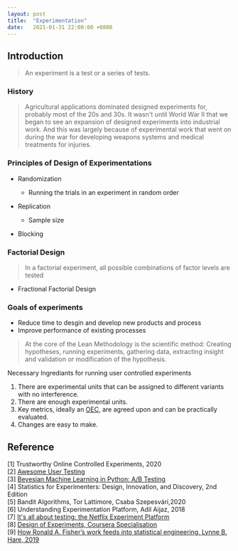```yaml
---
layout: post
title:  "Experimentation"
date:   2021-01-31 22:00:00 +0800
---
```

## Introduction

> An experiment is a test or a series of tests.

### History

> Agricultural applications dominated designed experiments for, probably most of the 20s and 30s. It wasn't until World War II that we began to see an expansion of designed experiments into industrial work. And this was largely because of experimental work that went on during the war for developing weapons systems and medical treatments for injuries.

### Principles of Design of Experimentations

- Randomization
    - Running the trials in an experiment in random order
- Replication
    - Sample size

- Blocking

### Factorial Design

> In a factorial experiment, all possible combinations of factor levels are tested

- Fractional Factorial Design
### Goals of experiments

- Reduce time to desgin and develop new products and process
- Improve performance of existing processes


> At the core of the Lean Methodology is the scientific method: Creating hypotheses, running experiments, gathering data, extracting insight and validation or modification of the hypothesis.

Necessary Ingrediants for running user controlled experiments

1. There are experimental units that can be assigned to different variants with no interference.
2. There are enough experimental units.
3. Key metrics, ideally an [OEC](https://learning.oreilly.com/library/view/understanding-experimentation-platforms/9781492038139/ch03.html), are agreed upon and can be practically evaluated.
4. Changes are easy to make.

## Reference

[1] Trustworthy Online Controlled Experiments, 2020  <br>
[2] [Awesome User Testing](https://github.com/augbog/awesome-user-testing) <br>
[3] [Beyesian Machine Learning in Python: A/B Testing](https://www.udemy.com/course/bayesian-machine-learning-in-python-ab-testing/) <br>
[4] Statistics for Experimenters: Design, Innovation, and Discovery, 2nd Edition <br>
[5] Bandit Algorithms, Tor Lattimore, Csaba Szepesvári,2020 <br>
[6] Understanding Experimentation Platform, Adil Aijaz, 2018 <br>
[7] [It's all about testing: the Netflix Experiment Platform](https://netflixtechblog.com/its-all-a-bout-testing-the-netflix-experimentation-platform-4e1ca458c15) <br>
[8] [Design of Experiments, Coursera Specialisation](https://www.coursera.org/learn/introduction-experimental-design-basics/lecture/8IrTw/history-of-dox) <br>
[9] [How Ronald A. Fisher’s work feeds into statistical engineering, Lynne B. Hare, 2019](https://www.notion.so/bobzeng/Statistics-Spotlight-The-Foundation-of-Statistical-Engineering-5958806bcaf64ca680e1aab90f8b2ccb)